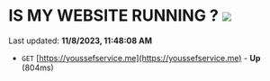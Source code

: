 # IS MY WEBSITE RUNNING ? [![](https://img.shields.io/static/v1?label=Sponsor&message=%E2%9D%A4&logo=GitHub&color=%23fe8e86)](https://github.com/sponsors/<username>)

Last updated: **11/8/2023, 11:48:08 AM**

- `GET` [https://youssefservice.me](https://youssefservice.me) - **Up** (804ms)
